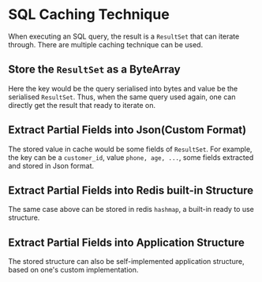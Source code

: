 # SQL Caching Technique

When executing an SQL query, the result is a `ResultSet` that can iterate through. There are multiple caching technique
can be used.

## Store the `ResultSet` as a ByteArray

Here the key would be the query serialised into bytes and value be the serialised `ResultSet`. Thus,
when the same query used again, one can directly get the result that ready to iterate on.

## Extract Partial Fields into Json(Custom Format)

The stored value in cache would be some fields of `ResultSet`. For example, the key
can be a `customer_id`, value `phone, age, ...`, some fields extracted and stored in Json format.

## Extract Partial Fields into Redis built-in Structure

The same case above can be stored in redis `hashmap`, a built-in ready to use structure.

## Extract Partial Fields into Application Structure

The stored structure can also be self-implemented application structure, based on one's custom implementation.
